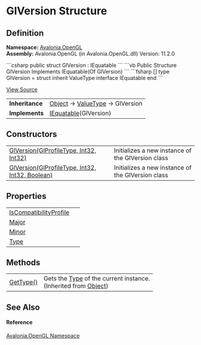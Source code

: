 # GlVersion Structure




## Definition
**Namespace:** <a href="N_Avalonia_OpenGL">Avalonia.OpenGL</a>  
**Assembly:** Avalonia.OpenGL (in Avalonia.OpenGL.dll) Version: 11.2.0

<Tabs groupId="api-code-preview">
<TabItem value="csharp" label="C#">
```csharp
public struct GlVersion : IEquatable<GlVersion>
```
</TabItem>
<TabItem value="vb" label="VB">
```vb
Public Structure GlVersion
	Implements IEquatable(Of GlVersion)
```
</TabItem>
<TabItem value="fsharp" label="F#">
```fsharp
[<SealedAttribute>]
type GlVersion = 
    struct
        inherit ValueType
        interface IEquatable<GlVersion>
    end
```
</TabItem>
</Tabs>



<a href="https://github.com/AvaloniaUI/Avalonia/tree/master/src/Avalonia.OpenGL/GlVersion.cs" title="View the source code">View Source</a>

<table>
<tr><td><strong>Inheritance</strong></td><td><a href="https://learn.microsoft.com/dotnet/api/system.object" target="_blank" rel="noopener noreferrer">Object</a>  →  <a href="https://learn.microsoft.com/dotnet/api/system.valuetype" target="_blank" rel="noopener noreferrer">ValueType</a>  →  GlVersion</td></tr>
<tr><td><strong>Implements</strong></td><td><a href="https://learn.microsoft.com/dotnet/api/system.iequatable-1" target="_blank" rel="noopener noreferrer">IEquatable</a>(GlVersion)</td></tr>
</table>



## Constructors
<table>
<tr>
<td><a href="M_Avalonia_OpenGL_GlVersion__ctor_1">GlVersion(GlProfileType, Int32, Int32)</a></td>
<td>Initializes a new instance of the GlVersion class</td>
</tr>
<tr>
<td><a href="M_Avalonia_OpenGL_GlVersion__ctor">GlVersion(GlProfileType, Int32, Int32, Boolean)</a></td>
<td>Initializes a new instance of the GlVersion class</td>
</tr>
</table>

## Properties
<table>
<tr>
<td><a href="P_Avalonia_OpenGL_GlVersion_IsCompatibilityProfile">IsCompatibilityProfile</a></td>
<td> </td>
</tr>
<tr>
<td><a href="P_Avalonia_OpenGL_GlVersion_Major">Major</a></td>
<td> </td>
</tr>
<tr>
<td><a href="P_Avalonia_OpenGL_GlVersion_Minor">Minor</a></td>
<td> </td>
</tr>
<tr>
<td><a href="P_Avalonia_OpenGL_GlVersion_Type">Type</a></td>
<td> </td>
</tr>
</table>

## Methods
<table>
<tr>
<td><a href="https://learn.microsoft.com/dotnet/api/system.object.gettype" target="_blank" rel="noopener noreferrer">GetType()</a></td>
<td>Gets the <a href="https://learn.microsoft.com/dotnet/api/system.type" target="_blank" rel="noopener noreferrer">Type</a> of the current instance.<br />(Inherited from <a href="https://learn.microsoft.com/dotnet/api/system.object" target="_blank" rel="noopener noreferrer">Object</a>)</td>
</tr>
</table>

## See Also


#### Reference
<a href="N_Avalonia_OpenGL">Avalonia.OpenGL Namespace</a>  
